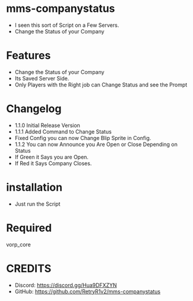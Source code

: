# mms-companystatus

- I seen this sort of Script on a Few Servers.
- Change the Status of your Company

# Features
 
- Change the Status of your Company
- Its Saved Server Side.
- Only Players with the Right job can Change Status and see the Prompt

# Changelog

- 1.1.0 Initial Release Version
- 1.1.1 Added Command to Change Status
- Fixed Config you can now Change Blip Sprite in Config.
- 1.1.2 You can now Announce you Are Open or Close Depending on Status
- If Green it Says you are Open.
- If Red it Says Company Closes.

# installation 

- Just run the Script

# Required

vorp_core


# CREDITS
- Discord: https://discord.gg/Hua9DFXZYN
- GitHub: https://github.com/RetryR1v2/mms-companystatus